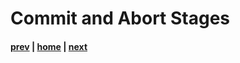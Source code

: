 # Commit and Abort Stages

#### [prev](./prepare.md) | [home](./readme.md)  | [next](./premigration.md)
